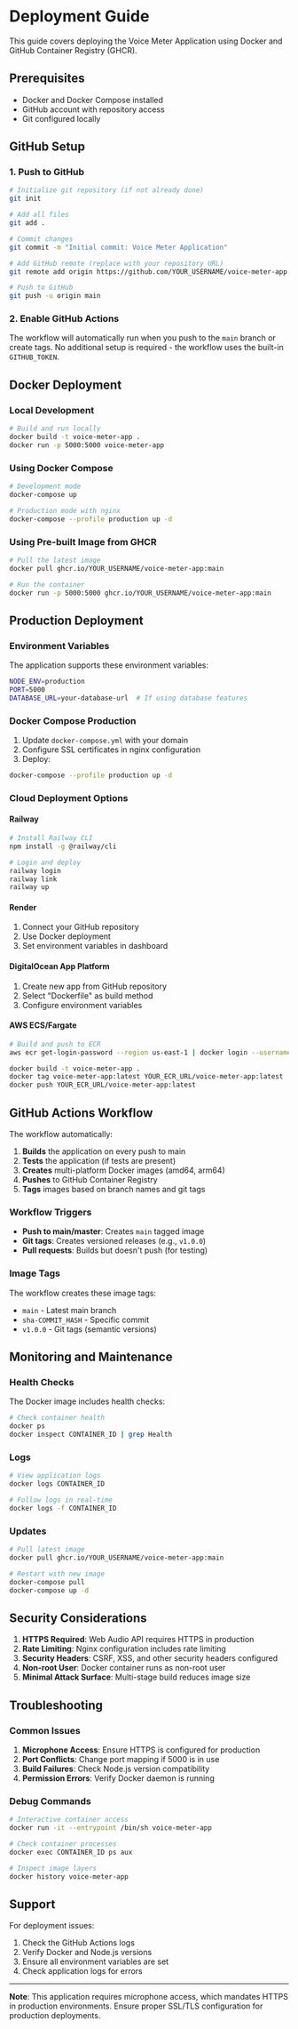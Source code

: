 # Deployment Guide

This guide covers deploying the Voice Meter Application using Docker and GitHub Container Registry (GHCR).

## Prerequisites

- Docker and Docker Compose installed
- GitHub account with repository access
- Git configured locally

## GitHub Setup

### 1. Push to GitHub

```bash
# Initialize git repository (if not already done)
git init

# Add all files
git add .

# Commit changes
git commit -m "Initial commit: Voice Meter Application"

# Add GitHub remote (replace with your repository URL)
git remote add origin https://github.com/YOUR_USERNAME/voice-meter-app.git

# Push to GitHub
git push -u origin main
```

### 2. Enable GitHub Actions

The workflow will automatically run when you push to the `main` branch or create tags. No additional setup is required - the workflow uses the built-in `GITHUB_TOKEN`.

## Docker Deployment

### Local Development

```bash
# Build and run locally
docker build -t voice-meter-app .
docker run -p 5000:5000 voice-meter-app
```

### Using Docker Compose

```bash
# Development mode
docker-compose up

# Production mode with nginx
docker-compose --profile production up -d
```

### Using Pre-built Image from GHCR

```bash
# Pull the latest image
docker pull ghcr.io/YOUR_USERNAME/voice-meter-app:main

# Run the container
docker run -p 5000:5000 ghcr.io/YOUR_USERNAME/voice-meter-app:main
```

## Production Deployment

### Environment Variables

The application supports these environment variables:

```bash
NODE_ENV=production
PORT=5000
DATABASE_URL=your-database-url  # If using database features
```

### Docker Compose Production

1. Update `docker-compose.yml` with your domain
2. Configure SSL certificates in nginx configuration
3. Deploy:

```bash
docker-compose --profile production up -d
```

### Cloud Deployment Options

#### Railway
```bash
# Install Railway CLI
npm install -g @railway/cli

# Login and deploy
railway login
railway link
railway up
```

#### Render
1. Connect your GitHub repository
2. Use Docker deployment
3. Set environment variables in dashboard

#### DigitalOcean App Platform
1. Create new app from GitHub repository
2. Select "Dockerfile" as build method
3. Configure environment variables

#### AWS ECS/Fargate
```bash
# Build and push to ECR
aws ecr get-login-password --region us-east-1 | docker login --username AWS --password-stdin YOUR_ECR_URL

docker build -t voice-meter-app .
docker tag voice-meter-app:latest YOUR_ECR_URL/voice-meter-app:latest
docker push YOUR_ECR_URL/voice-meter-app:latest
```

## GitHub Actions Workflow

The workflow automatically:

1. **Builds** the application on every push to main
2. **Tests** the application (if tests are present)
3. **Creates** multi-platform Docker images (amd64, arm64)
4. **Pushes** to GitHub Container Registry
5. **Tags** images based on branch names and git tags

### Workflow Triggers

- **Push to main/master**: Creates `main` tagged image
- **Git tags**: Creates versioned releases (e.g., `v1.0.0`)
- **Pull requests**: Builds but doesn't push (for testing)

### Image Tags

The workflow creates these image tags:
- `main` - Latest main branch
- `sha-COMMIT_HASH` - Specific commit
- `v1.0.0` - Git tags (semantic versions)

## Monitoring and Maintenance

### Health Checks

The Docker image includes health checks:
```bash
# Check container health
docker ps
docker inspect CONTAINER_ID | grep Health
```

### Logs

```bash
# View application logs
docker logs CONTAINER_ID

# Follow logs in real-time
docker logs -f CONTAINER_ID
```

### Updates

```bash
# Pull latest image
docker pull ghcr.io/YOUR_USERNAME/voice-meter-app:main

# Restart with new image
docker-compose pull
docker-compose up -d
```

## Security Considerations

1. **HTTPS Required**: Web Audio API requires HTTPS in production
2. **Rate Limiting**: Nginx configuration includes rate limiting
3. **Security Headers**: CSRF, XSS, and other security headers configured
4. **Non-root User**: Docker container runs as non-root user
5. **Minimal Attack Surface**: Multi-stage build reduces image size

## Troubleshooting

### Common Issues

1. **Microphone Access**: Ensure HTTPS is configured for production
2. **Port Conflicts**: Change port mapping if 5000 is in use
3. **Build Failures**: Check Node.js version compatibility
4. **Permission Errors**: Verify Docker daemon is running

### Debug Commands

```bash
# Interactive container access
docker run -it --entrypoint /bin/sh voice-meter-app

# Check container processes
docker exec CONTAINER_ID ps aux

# Inspect image layers
docker history voice-meter-app
```

## Support

For deployment issues:
1. Check the GitHub Actions logs
2. Verify Docker and Node.js versions
3. Ensure all environment variables are set
4. Check application logs for errors

---

**Note**: This application requires microphone access, which mandates HTTPS in production environments. Ensure proper SSL/TLS configuration for production deployments.